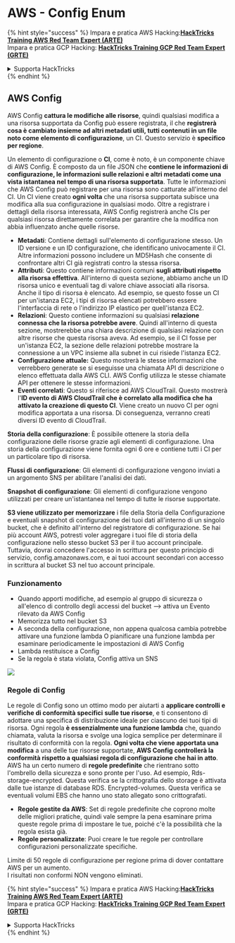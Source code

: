 # AWS - Config Enum

{% hint style="success" %}
Impara e pratica AWS Hacking:<img src="../../../../.gitbook/assets/image (1) (1) (1).png" alt="" data-size="line">[**HackTricks Training AWS Red Team Expert (ARTE)**](https://training.hacktricks.xyz/courses/arte)<img src="../../../../.gitbook/assets/image (1) (1) (1).png" alt="" data-size="line">\
Impara e pratica GCP Hacking: <img src="../../../../.gitbook/assets/image (2).png" alt="" data-size="line">[**HackTricks Training GCP Red Team Expert (GRTE)**<img src="../../../../.gitbook/assets/image (2).png" alt="" data-size="line">](https://training.hacktricks.xyz/courses/grte)

<details>

<summary>Supporta HackTricks</summary>

* Controlla i [**piani di abbonamento**](https://github.com/sponsors/carlospolop)!
* **Unisciti al** 💬 [**gruppo Discord**](https://discord.gg/hRep4RUj7f) o al [**gruppo telegram**](https://t.me/peass) o **seguici** su **Twitter** 🐦 [**@hacktricks\_live**](https://twitter.com/hacktricks_live)**.**
* **Condividi trucchi di hacking inviando PR ai** [**HackTricks**](https://github.com/carlospolop/hacktricks) e [**HackTricks Cloud**](https://github.com/carlospolop/hacktricks-cloud) repos di github.

</details>
{% endhint %}

## AWS Config

AWS Config **cattura le modifiche alle risorse**, quindi qualsiasi modifica a una risorsa supportata da Config può essere registrata, il che **registrerà cosa è cambiato insieme ad altri metadati utili, tutti contenuti in un file noto come elemento di configurazione**, un CI. Questo servizio è **specifico per regione**.

Un elemento di configurazione o **CI**, come è noto, è un componente chiave di AWS Config. È composto da un file JSON che **contiene le informazioni di configurazione, le informazioni sulle relazioni e altri metadati come una vista istantanea nel tempo di una risorsa supportata**. Tutte le informazioni che AWS Config può registrare per una risorsa sono catturate all'interno del CI. Un CI viene creato **ogni volta** che una risorsa supportata subisce una modifica alla sua configurazione in qualsiasi modo. Oltre a registrare i dettagli della risorsa interessata, AWS Config registrerà anche CIs per qualsiasi risorsa direttamente correlata per garantire che la modifica non abbia influenzato anche quelle risorse.

* **Metadati**: Contiene dettagli sull'elemento di configurazione stesso. Un ID versione e un ID configurazione, che identificano univocamente il CI. Altre informazioni possono includere un MD5Hash che consente di confrontare altri CI già registrati contro la stessa risorsa.
* **Attributi**: Questo contiene informazioni comuni **sugli attributi rispetto alla risorsa effettiva**. All'interno di questa sezione, abbiamo anche un ID risorsa unico e eventuali tag di valore chiave associati alla risorsa. Anche il tipo di risorsa è elencato. Ad esempio, se questo fosse un CI per un'istanza EC2, i tipi di risorsa elencati potrebbero essere l'interfaccia di rete o l'indirizzo IP elastico per quell'istanza EC2.
* **Relazioni**: Questo contiene informazioni su qualsiasi **relazione connessa che la risorsa potrebbe avere**. Quindi all'interno di questa sezione, mostrerebbe una chiara descrizione di qualsiasi relazione con altre risorse che questa risorsa aveva. Ad esempio, se il CI fosse per un'istanza EC2, la sezione delle relazioni potrebbe mostrare la connessione a un VPC insieme alla subnet in cui risiede l'istanza EC2.
* **Configurazione attuale:** Questo mostrerà le stesse informazioni che verrebbero generate se si eseguisse una chiamata API di descrizione o elenco effettuata dalla AWS CLI. AWS Config utilizza le stesse chiamate API per ottenere le stesse informazioni.
* **Eventi correlati**: Questo si riferisce ad AWS CloudTrail. Questo mostrerà l'**ID evento di AWS CloudTrail che è correlato alla modifica che ha attivato la creazione di questo CI**. Viene creato un nuovo CI per ogni modifica apportata a una risorsa. Di conseguenza, verranno creati diversi ID evento di CloudTrail.

**Storia della configurazione**: È possibile ottenere la storia della configurazione delle risorse grazie agli elementi di configurazione. Una storia della configurazione viene fornita ogni 6 ore e contiene tutti i CI per un particolare tipo di risorsa.

**Flussi di configurazione**: Gli elementi di configurazione vengono inviati a un argomento SNS per abilitare l'analisi dei dati.

**Snapshot di configurazione**: Gli elementi di configurazione vengono utilizzati per creare un'istantanea nel tempo di tutte le risorse supportate.

**S3 viene utilizzato per memorizzare** i file della Storia della Configurazione e eventuali snapshot di configurazione dei tuoi dati all'interno di un singolo bucket, che è definito all'interno del registratore di configurazione. Se hai più account AWS, potresti voler aggregare i tuoi file di storia della configurazione nello stesso bucket S3 per il tuo account principale. Tuttavia, dovrai concedere l'accesso in scrittura per questo principio di servizio, config.amazonaws.com, e ai tuoi account secondari con accesso in scrittura al bucket S3 nel tuo account principale.

### Funzionamento

* Quando apporti modifiche, ad esempio al gruppo di sicurezza o all'elenco di controllo degli accessi del bucket —> attiva un Evento rilevato da AWS Config
* Memorizza tutto nel bucket S3
* A seconda della configurazione, non appena qualcosa cambia potrebbe attivare una funzione lambda O pianificare una funzione lambda per esaminare periodicamente le impostazioni di AWS Config
* Lambda restituisce a Config
* Se la regola è stata violata, Config attiva un SNS

![](<../../../../.gitbook/assets/image (126).png>)

### Regole di Config

Le regole di Config sono un ottimo modo per aiutarti a **applicare controlli e verifiche di conformità specifici** **sulle tue risorse**, e ti consentono di adottare una specifica di distribuzione ideale per ciascuno dei tuoi tipi di risorsa. Ogni regola **è essenzialmente una funzione lambda** che, quando chiamata, valuta la risorsa e svolge una logica semplice per determinare il risultato di conformità con la regola. **Ogni volta che viene apportata una modifica** a una delle tue risorse supportate, **AWS Config controllerà la conformità rispetto a qualsiasi regola di configurazione che hai in atto**.\
AWS ha un certo numero di **regole predefinite** che rientrano sotto l'ombrello della sicurezza e sono pronte per l'uso. Ad esempio, Rds-storage-encrypted. Questa verifica se la crittografia dello storage è attivata dalle tue istanze di database RDS. Encrypted-volumes. Questa verifica se eventuali volumi EBS che hanno uno stato allegato sono crittografati.

* **Regole gestite da AWS**: Set di regole predefinite che coprono molte delle migliori pratiche, quindi vale sempre la pena esaminare prima queste regole prima di impostare le tue, poiché c'è la possibilità che la regola esista già.
* **Regole personalizzate**: Puoi creare le tue regole per controllare configurazioni personalizzate specifiche.

Limite di 50 regole di configurazione per regione prima di dover contattare AWS per un aumento.\
I risultati non conformi NON vengono eliminati.

{% hint style="success" %}
Impara e pratica AWS Hacking:<img src="../../../../.gitbook/assets/image (1) (1) (1).png" alt="" data-size="line">[**HackTricks Training AWS Red Team Expert (ARTE)**](https://training.hacktricks.xyz/courses/arte)<img src="../../../../.gitbook/assets/image (1) (1) (1).png" alt="" data-size="line">\
Impara e pratica GCP Hacking: <img src="../../../../.gitbook/assets/image (2).png" alt="" data-size="line">[**HackTricks Training GCP Red Team Expert (GRTE)**<img src="../../../../.gitbook/assets/image (2).png" alt="" data-size="line">](https://training.hacktricks.xyz/courses/grte)

<details>

<summary>Supporta HackTricks</summary>

* Controlla i [**piani di abbonamento**](https://github.com/sponsors/carlospolop)!
* **Unisciti al** 💬 [**gruppo Discord**](https://discord.gg/hRep4RUj7f) o al [**gruppo telegram**](https://t.me/peass) o **seguici** su **Twitter** 🐦 [**@hacktricks\_live**](https://twitter.com/hacktricks_live)**.**
* **Condividi trucchi di hacking inviando PR ai** [**HackTricks**](https://github.com/carlospolop/hacktricks) e [**HackTricks Cloud**](https://github.com/carlospolop/hacktricks-cloud) repos di github.

</details>
{% endhint %}
